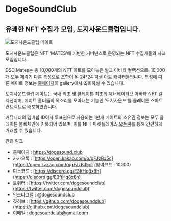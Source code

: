 # DogeSoundClub

## 유쾌한 NFT 수집가 모임, 도지사운드클럽입니다.

![도지사운드클럽 메이트](https://miro.medium.com/max/1400/1\*PdCJgbmfxLgPLl-P7Hv3tg.png)

도지사운드클럽은 NFT ‘MATES’에 기반한 거버넌스로 운영되는 NFT 수집가들의 사교 모임입니다.

DSC Mates는 총 10,000개의 NFT 아트를 모아놓은 벌크 아바타 컬렉션으로, 10,000개 모두 제각기 다른 특성으로 조합이 된 24\*24 픽셀 아트 캐릭터들입니다. 특성에 따른 메이트 정보는 [홈페이지](https://dogesound.club)의 gallery에서 조회하실 수 있습니다.

도지사운드클럽 메이트는 국내 최초 및 클레이튼 최초의 제너레이티브 아바타 NFT 컬렉션이며, 메이트 홀더들의 목소리를 모아내는 기능인 ‘도지사운드’를 클레이튼 스마트 컨트랙트로 배포하였습니다.

커뮤니티의 멤버쉽 ID이자 투표권으로 사용되는 1만개 메이트의 소유권 정보는 모두 클레이튼 블록체인에 기록되어 있으며, 이를 NFT 마켓플레이스 [오픈씨](https://opensea.io/assets/dogesoundclub-mates)를 통해 간편하게 거래할 수 있습니다.

관련 링크

* 홈페이지 : https://dogesound.club
* 카카오톡 : [https://open.kakao.com/o/gFJzBJ5c](https://open.kakao.com/o/gFJzBJ5c) (참여코드 : 10000)
* 디스코드 : [https://discord.gg/E3ftHq8x8h](https://discord.gg/E3ftHq8x8h)
* 트위터 : [https://twitter.com/dogesoundclub](https://twitter.com/dogesoundclub)
* 인스타그램 : @dogesoundclub
* 깃허브 : [https://github.com/dogesoundclub](https://github.com/dogesoundclub)
* 이메일 : dogesoundclub@gmail.com
